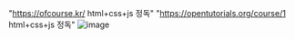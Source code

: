 "https://ofcourse.kr/ 
html+css+js 정독"
"https://opentutorials.org/course/1
 html+css+js 정독"
![image](https://github.com/user-attachments/assets/ffd450e2-77a0-45c5-a341-2ec834fbbbc8)
